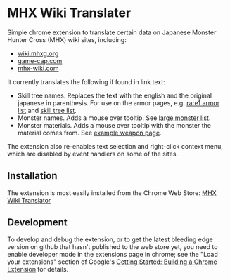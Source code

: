 # MHX Wiki Translater

Simple chrome extension to translate certain data on Japanese Monster Hunter
Cross (MHX) wiki sites, including:

* [wiki.mhxg.org](http://wiki.mhxg.org/)
* [game-cap.com](http://game-cap.com/)
* [mhx-wiki.com](http://mhx-wiki.com/)

It currently translates the following if found in link text:

* Skill tree names. Replaces the text with the english and the original
japanese in parenthesis. For use on the armor pages, e.g.
[rare1 armor list](http://wiki.mhxg.org/data/2301.html) and
[skill tree list](http://wiki.mhxg.org/data/2200.html).
* Monster names. Adds a mouse over tooltip.
See [large monster list](http://wiki.mhxg.org/data/2501.html).
* Monster materials. Adds a mouse over tooltip with the monster the material
comes from.
See [example weapon page](http://wiki.mhxg.org/ida/226876.html).

The extension also re-enables text selection and right-click context menu,
which are disabled by event handlers on some of the sites.

## Installation

The extension is most easily installed from the Chrome Web Store:
[MHX Wiki Translator](https://chrome.google.com/webstore/detail/mhx-wiki-translator/iejikfjbfhkfmfkcmfbfaicclhlnalck)

## Development

To develop and debug the extension, or to get the latest bleeding edge version
on github that hasn't published to the web store yet, you need to enable
developer mode in the extensions page in chrome; see the "Load your extensions"
section of Google's
[Getting Started: Building a Chrome Extension](https://developer.chrome.com/extensions/getstarted)
for details.
